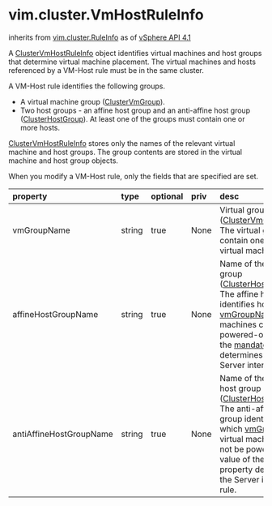 vim.cluster.VmHostRuleInfo
==========================
inherits from [vim.cluster.RuleInfo](docs/vim.cluster.RuleInfo.md)
as of [vSphere API 4.1](vim.version.md#vim.version.version6)


<p>  A <a href="vim.cluster.VmHostRuleInfo.md">ClusterVmHostRuleInfo</a> object identifies virtual machines  and host groups that determine virtual machine placement. The virtual  machines and hosts referenced by a VM-Host rule must be in the same cluster.  <p>  A VM-Host rule identifies the following groups.  <ul>  <li>A virtual machine group (<a href="vim.cluster.VmGroup.md">ClusterVmGroup</a>).  <li>Two host groups - an affine host group and an anti-affine host group      (<a href="vim.cluster.HostGroup.md">ClusterHostGroup</a>).      At least one of the groups must contain one or more hosts.  </ul>  <p>  <a href="vim.cluster.VmHostRuleInfo.md">ClusterVmHostRuleInfo</a> stores only the names of the relevant  virtual machine and host groups. The group contents are stored in  the virtual machine and host group objects.  <p>  When you modify a VM-Host rule, only the fields that are specified are set.

| property | type | optional | priv | desc |
|:---------|:-----|:---------|:-----|:-----|
| vmGroupName | string | true | None | Virtual group name (<a href="vim.cluster.VmGroup.md">ClusterVmGroup</a>.<a href="vim.cluster.GroupInfo.md#name">name</a>).  The virtual group may contain one or more virtual machines. |
| affineHostGroupName | string | true | None | Name of the affine host group  (<a href="vim.cluster.HostGroup.md">ClusterHostGroup</a>.<a href="vim.cluster.GroupInfo.md#name">name</a>).  The affine host group identifies hosts on which  <a href="vim.cluster.VmHostRuleInfo.md#vmGroupName">vmGroupName</a> virtual machines can be powered-on.  The value of the <a href="vim.cluster.RuleInfo.md#mandatory">mandatory</a> property  determines how the Server interprets the rule. |
| antiAffineHostGroupName | string | true | None | Name of the anti-affine host group  (<a href="vim.cluster.HostGroup.md">ClusterHostGroup</a>.<a href="vim.cluster.GroupInfo.md#name">name</a>).  The anti-affine host group identifies hosts on which   <a href="vim.cluster.VmHostRuleInfo.md#vmGroupName">vmGroupName</a> virtual machines should not  be powered-on.  The value of the <a href="vim.cluster.RuleInfo.md#mandatory">mandatory</a> property  determines how the Server interprets the rule. |


